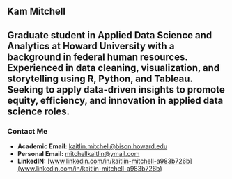 ## Kam Mitchell 

Graduate student in Applied Data Science and Analytics at Howard University with a background in federal human resources. Experienced in data cleaning, visualization, and storytelling using R, Python, and Tableau. Seeking to apply data-driven insights to promote equity, efficiency, and innovation in applied data science roles.
---

### Contact Me

* **Academic Email:** [kaitlin.mitchell@bison.howard.edu](mailto:kaitlin.mitchell@bison.howard.edu)
* **Personal Email:** [mitchellkaitlin@ymail.com](mailto:mitchellkaitlin@ymail.com)
* **LinkedIN:** [www.linkedin.com/in/kaitlin-mitchell-a983b726b](www.linkedin.com/in/kaitlin-mitchell-a983b726b)
